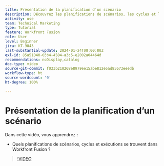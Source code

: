 ```yaml
---
title: Présentation de la planification d’un scénario
description: Découvrez les planifications de scénarios, les cycles et les exécutions dans  [!DNL Adobe Workfront Fusion].
activity: use
team: Technical Marketing
type: Tutorial
feature: Workfront Fusion
role: User
level: Beginner
jira: KT-9043
last-substantial-update: 2024-01-24T00:00:00Z
exl-id: 85a51840-03b4-4584-a3c5-e2002a04464d
recommendations: noDisplay,catalog
doc-type: video
source-git-commit: f033b210268e8979ee15abe812e6ad85673eeedb
workflow-type: ht
source-wordcount: '0'
ht-degree: 100%

---
```


# Présentation de la planification d’un scénario

Dans cette vidéo, vous apprendrez :

* Quels planifications de scénarios, cycles et exécutions se trouvent dans Workfront Fusion ?

>[!VIDEO](https://video.tv.adobe.com/v/335284/?quality=12&learn=on)
